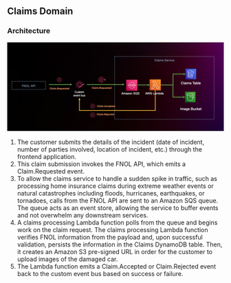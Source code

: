 ## Claims Domain

### Architecture

![Claims Architecture](../../../images/claims_domain_architecture.png)

1. The customer submits the details of the incident (date of incident, number of parties involved, location of incident, etc.) through the frontend application. 
2. This claim submission invokes the FNOL API, which emits a Claim.Requested event. 
3. To allow the claims service to handle a sudden spike in traffic, such as processing home insurance claims during extreme weather events or natural catastrophes including floods, hurricanes, earthquakes, or tornadoes, calls from the FNOL API are sent to an Amazon SQS queue. The queue acts as an event store, allowing the service to buffer events and not overwhelm any downstream services. 
4. A claims processing Lambda function polls from the queue and begins work on the claim request. The claims processing Lambda function verifies FNOL information from the payload and, upon successful validation, persists the information in the Claims DynamoDB table. Then, it creates an Amazon S3 pre-signed URL in order for the customer to upload images of the damaged car. 
5. The Lambda function emits a Claim.Accepted or Claim.Rejected event back to the custom event bus based on success or failure.
